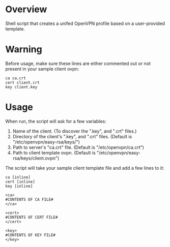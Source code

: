 # Overview
Shell script that creates a unifed OpenVPN profile based on a user-provided template.

# Warning
Before usage, make sure these lines are either commented out or not present in your sample client ovpn:
```
ca ca.crt
cert client.crt
key client.key
```

# Usage
When run, the script will ask for a few variables:

  1. Name of the client. (To discover the ".key", and ".crt" files.)
  2. Directory of the client's ".key", and ".crt" files. (Default is "/etc/openvpn/easy-rsa/keys/")
  3. Path to server's "ca.crt" file. (Default is "/etc/openvpn/ca.crt")
  4. Path to client template ovpn. (Default is "/etc/openvpn/easy-rsa/keys/client.ovpn")

The script will take your sample client template file and add a few lines to it:
```
ca [inline]
cert [inline]
key [inline]

<ca>
#CONTENTS OF CA FILE#
</ca>

<cert>
#CONTENTS OF CERT FILE#
</cert>

<key>
#CONTENTS OF KEY FILE#
</key>
```
